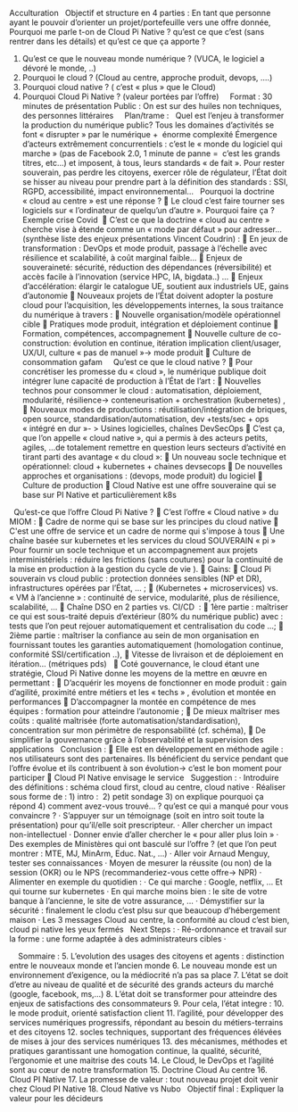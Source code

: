 Acculturation
 
Objectif et structure en 4 parties :
En tant que personne ayant le pouvoir d’orienter un projet/portefeuille vers une offre donnée, Pourquoi me parle t-on de Cloud Pi Native ? qu’est ce que c’est (sans rentrer dans les détails) et qu’est ce que ça apporte ?
1.	Qu’est ce que le nouveau monde numérique ? (VUCA, le logiciel a dévoré le monde, ..)
2.	Pourquoi le cloud ? (Cloud au centre, approche produit, devops, ....)
3.	Pourquoi cloud native ? ( c’est « plus » que le Cloud)
4.	Pourquoi Cloud Pi Native ? (valeur portées par l’offre)
 
 
Format :
30 minutes de présentation
Public : On est sur des huiles non techniques, des personnes littéraires
 
 
Plan/trame : 
 
Quel est l’enjeu à transformer la production du numérique public?
Tous les domaines d’activités se font « disrupter » par le numérique +  énorme complexité
Émergence d’acteurs extrêmement concurrentiels : c’est le « monde du logiciel qui marche » (pas de Facebook 2.0, 1 minute de panne =  c’est les grands titres, etc...) et imposent, à tous, leurs standards « de fait ». 
Pour rester souverain, pas perdre les citoyens, exercer rôle de régulateur, l’État doit se hisser au niveau pour prendre part à la définition des standards : SSI, RGPD, accessibilité, impact environnemental...
 
Pourquoi la doctrine « cloud au centre » est une réponse ? 
	Le cloud c’est faire tourner ses logiciels sur « l’ordinateur de quelqu’un d’autre ». Pourquoi faire ça ? Exemple crise Covid 
	C’est ce que la doctrine « cloud au centre » cherche vise à étende comme un « mode par défaut » pour adresser... (synthèse liste des enjeux présentations Vincent Coudrin) :
	En jeux de transformation : DevOps et mode produit, passage à l’échelle avec résilience et scalabilité, à coût marginal faible... 
	Enjeux de souveraineté: sécurité, réduction des dépendances (réversibilité) et accès facile à l’innovation (service HPC, IA, bigdata..) ...
	Enjeux d’accélération: élargir le catalogue UE, soutient aux industriels UE, gains d’autonomie 
	Nouveaux projets de l’État doivent adopter la posture cloud pour l’acquisition, les développements internes, la sous traitance du numérique à travers : 
	Nouvelle organisation/modèle opérationnel cible
	Pratiques mode produit, intégration et déploiement continue
	Formation, compétences, accompagnement
	Nouvelle culture de co-construction: évolution en continue, itération implication client/usager, UX/UI, culture « pas de manuel »-> mode produit
	Culture de consommation gafam
 
 
Qu’est ce que le cloud native ? 
	Pour concrétiser les promesse du « cloud », le numérique publique doit intégrer lune capacité de production à l’État de l’art : 
	Nouvelles technos pour consommer le cloud : automatisation, déploiement, modularité, résilience-> conteneurisation + orchestration (kubernetes) ,
	Nouveaux modes de productions : réutilisation/intégration de briques, open source, standardisation/automatisation, dev +tests/sec + ops « intégré en dur »- > Usines logicielles, chaînes DevSecOps
	C’est ça, que l’on appelle « cloud native », qui a permis à des acteurs petits, agiles, …de totalement remettre en question leurs secteurs d’activité en tirant parti des avantage « du cloud »: 
	Un nouveau socle technique et opérationnel: cloud + kubernetes + chaines devsecops
	De nouvelles approches et organisations : (devops, mode produit) du logiciel
	Culture de production
	Cloud Native est une offre souveraine qui se base sur PI Native et particulièrement k8s

 
Qu’est-ce que l’offre Cloud Pi Native ?
	C’est l’offre « Cloud native » du MIOM :
	Cadre de norme qui se base sur les principes du cloud native
	C'est une offre de service et un cadre de norme qui s'impose à tous
	Une chaîne basée sur kubernetes et les services du cloud SOUVERAIN « pi »
Pour fournir un socle technique et un accompagnement aux projets interministériels : réduire les frictions (sans coutures) pour la continuité de la mise en production à la gestion du cycle de vie ).
	Gains: 
	Cloud Pi souverain vs cloud public : protection données sensibles (NP et DR), infrastructures opérées par l’État, ... ; 
	(Kubernetes + microservices) vs. « VM à l’ancienne » : continuité de service, modularité, plus de résilience, scalabilité, ... 
	Chaîne DSO en 2 parties vs. CI/CD  : 
	1ère partie : maîtriser ce qui est sous-traité depuis d’extérieur (80% du numérique public) avec : tests que l’on peut rejouer automatiquement et centralisation du code ...;
	2ième partie : maîtriser la confiance au sein de mon organisation en fournissant toutes les garanties automatiquement (homologation continue, conformité SSI/certification ..), 
	Vitesse de livraison et de déploiement en itération... (métriques pds)
 
	Coté gouvernance, le cloud étant une stratégie, Cloud Pi Native donne les moyens de la mettre en œuvre en permettant : 
	D’acquérir les moyens de fonctionner en mode produit : gain d’agilité, proximité entre métiers et les « techs » , évolution et montée en performances
	D’accompagner la montée en compétence de mes équipes : formation pour atteindre l’autonomie ;
	De mieux maîtriser mes coûts : qualité maîtrisée (forte automatisation/standardisation), concentration sur mon périmètre de responsabilité (cf. schéma), 
	De simplifier la gouvernance grâce à l’observabilité et la supervision des applications
 
Conclusion : 
	Elle est en développement en méthode agile : nos utilisateurs sont des partenaires. Ils bénéficient du service pendant que l’offre évolue et ils contribuent à son évolution-> c’est le bon moment pour participer
	Cloud PI Native envisage le service
 
Suggestion : 
·	Introduire des définitions : schéma cloud first, cloud au centre, cloud native
·	Réaliser sous forme de : 1) intro :  2) petit sondage 3) on explique pourquoi ça répond 4) comment avez-vous trouvé... ? qu’est ce qui a manqué pour vous convaincre ? 
·	S’appuyer sur un témoignage (soit en intro soit toute la présentation) pour qu’il/elle soit prescripteur.
·	Aller chercher un impact non-intellectuel
·	Donner envie d’aller chercher le « pour aller plus loin »
·	Des exemples de Ministères qui ont basculé sur l’offre ? (et que l’on peut montrer : MTE, MJ, MinArm, Educ. Nat., …)
·	Aller voir Arnaud Menguy, tester ses connaissances
·	Moyen de mesurer la réussite (ou non) de la session (OKR) ou le NPS (recommanderiez-vous cette offre-> NPR)
·	Alimenter en exemple du quotidien :
·	Ce qui marche : Google, netflix, ... Et qui tourne sur kubernetes
·	En qui marche moins bien : le site de votre banque à l’ancienne, le site de votre assurance, ...
·	Démystifier sur la sécurité : finalement le clodu c’est plsu sur que beaucoup d’hébergement maison 
·	Les 3 messages Cloud au centre, la conformité au cloud c’est bien, cloud pi native les yeux fermés
 
Next Steps : 
·	Ré-ordonnance et travail sur la forme : une forme adaptée à des administrateurs cibles
·	
 
 
 
Sommaire :
5.	L’evolution des usages des citoyens et agents : distinction entre le nouveaux monde et l’ancien monde
6.	Le nouveau monde est un environnement d’exigence, ou la médiocrité n’a pas sa place
7.	L’état se doit d’etre au niveau de qualité et de sécurité des grands acteurs du marché (google, facebook, ms,…)
8.	L’état doit se transformer pour atteindre des enjeux de satisfactions des consommateurs
9.	Pour cela, l’état integre : 
10.	le mode produit, orienté satisfaction client
11.	l’agilité, pour développer des services numériques progressifs, répondant au besoin du métiers-terrains et des citoyens
12.	socles techniques, supportant des fréquences élévées de mises à jour des services numériques
13.	des mécanismes, méthodes et pratiques garantissant une homogation continue, la qualité, sécurité, l’ergonomie et une maitrise des couts
14.	Le Cloud, le DevOps et l’agilité sont au cœur de notre transformation
15.	Doctrine Cloud Au centre
16.	Cloud PI Native
17.	La promesse de valeur : tout nouveau projet doit venir chez Cloud PI Native
18.	Cloud Native vs Nubo
 
Objectif final :  Expliquer la valeur pour les décideurs
 

